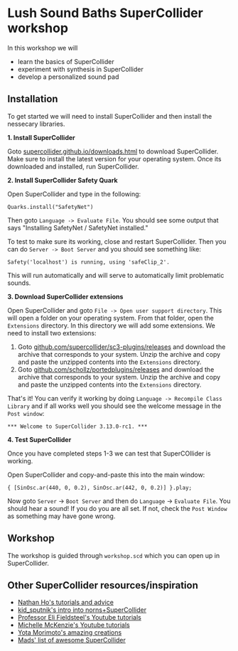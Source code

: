 # Lush Sound Baths SuperCollider workshop

In this workshop we will

- learn the basics of SuperCollider
- experiment with synthesis in SuperCollider
- develop a personalized sound pad


## Installation

To get started we will need to install SuperCollider and then install the nessecary libraries.

**1. Install SuperCollider**

Goto [supercollider.github.io/downloads.html](https://supercollider.github.io/downloads.html) to download SuperCollider. Make sure to install the latest version for your operating system. Once its downloaded and installed, run SuperCollider.

**2. Install SuperCollider Safety Quark**

Open SuperCollider and type in the following:

```
Quarks.install("SafetyNet")
```


Then goto `Language -> Evaluate File`. You should see some output that says "Installing SafetyNet / SafetyNet installed." 

To test to make sure its working, close and restart SuperCollider. Then you can do `Server -> Boot Server` and you should see something like:

```
Safety('localhost') is running, using 'safeClip_2'.
```

This will run automatically and will serve to automatically limit problematic sounds.

**3. Download SuperCollider extensions**

Open SuperCollider and goto `File -> Open user support directory`. This will open a folder on your operating system. From that folder, open the `Extensions` directory. In this directory we will add some extensions. We need to install two extensions:

1. Goto [github.com/supercollider/sc3-plugins/releases](https://github.com/supercollider/sc3-plugins/releases/tag/Version-3.13.0) and download the archive that corresponds to your system. Unzip the archive and copy and paste the unzipped contents into the `Extensions` directory.
2. Goto [github.com/schollz/portedplugins/releases](https://github.com/schollz/portedplugins/releases/tag/v0.4.5) and download the archive that corresponds to your system. Unzip the archive and copy and paste the unzipped contents into the `Extensions` directory.

That's it! You can verify it working by doing `Language -> Recompile Class Library` and if all works well you should see the welcome message in the `Post window`:

```
*** Welcome to SuperCollider 3.13.0-rc1. ***
```

**4. Test SuperCollider**

Once you have completed steps 1-3 we can test that SuperCOllider is working.

Open SuperCollider and copy-and-paste this into the main window: 

```
{ [SinOsc.ar(440, 0, 0.2), SinOsc.ar(442, 0, 0.2)] }.play;
```

Now goto `Server` -> `Boot Server` and then do `Language` -> `Evaluate File`. You should hear a sound! If you do you are all set. If not, check the `Post Window` as something may have gone wrong.

## Workshop

The workshop is guided through `workshop.scd` which you can open up in SuperCollider.

## Other SuperCollider resources/inspiration

- [Nathan Ho's tutorials and advice](https://nathan.ho.name/posts/supercollider-beginner-advice/)
- [kid_sputnik's intro into norns+SuperCollider](https://medium.com/@kidsputnik/monome-norns-supercollider-and-lua-part-1-d97646306973)
- [Professor Eli Fieldsteel's Youtube tutorials](https://www.youtube.com/c/elifieldsteel/videos)
- [Michelle McKenzie's Youtube tutorials](https://www.youtube.com/c/SoundEngraver/search?query=SuperCollider)
- [Yota Morimoto's amazing creations](https://www.youtube.com/c/yotamorimoto/search?query=SuperCollider)
- [Mads' list of awesome SuperCollider](https://github.com/madskjeldgaard/awesome-supercollider#learning-resources)

